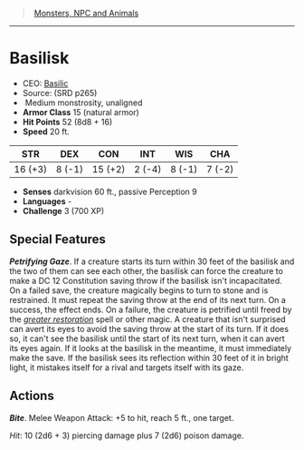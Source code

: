﻿---
!MonsterItem
Family: MonsterVO
Type: monstrosity
Size: Medium
Alignment: unaligned
ArmorClass: 15 (natural armor)
HitPoints: 52 (8d8 + 16)
Speed: 20 ft.
Strength: 16 (+3)
Dexterity: ' 8 (-1)'
Constitution: 15 (+2)
Intelligence: ' 2 (-4)'
Wisdom: ' 8 (-1)'
Charisma: ' 7 (-2)'
Senses: darkvision 60 ft., passive Perception 9
Languages: '-'
Challenge: 3 (700 XP)
Id: monsters_vo.md#basilisk
ParentLink: monsters_vo.md#monsters-npc-and-animals
Name: Basilisk
ParentName: Monsters, NPC and Animals
NameLevel: 1
AltName: '[Basilic](hd_monsters_basilic.md)'
Source: (SRD p265)
Attributes: {}
---
> [Monsters, NPC and Animals](srd_monsters.md)

---

# Basilisk

- CEO: [Basilic](hd_monsters_basilic.md)
- Source: (SRD p265)
-  Medium monstrosity, unaligned
- **Armor Class** 15 (natural armor)
- **Hit Points** 52 (8d8 + 16)
- **Speed** 20 ft.

|STR|DEX|CON|INT|WIS|CHA|
|---|---|---|---|---|---|
|16 (+3)| 8 (-1)|15 (+2)| 2 (-4)| 8 (-1)| 7 (-2)|

- **Senses** darkvision 60 ft., passive Perception 9
- **Languages** -
- **Challenge** 3 (700 XP)

## Special Features

**_Petrifying Gaze_**. If a creature starts its turn within 30 feet of the basilisk and the two of them can see each other, the basilisk can force the creature to make a DC 12 Constitution saving throw if the basilisk isn't incapacitated. On a failed save, the creature magically begins to turn to stone and is restrained. It must repeat the saving throw at the end of its next turn. On a success, the effect ends. On a failure, the creature is petrified until freed by the _[greater restoration](srd_spells_greater_restoration.md)_ spell or other magic. A creature that isn't surprised can avert its eyes to avoid the saving throw at the start of its turn. If it does so, it can't see the basilisk until the start of its next turn, when it can avert its eyes again. If it looks at the basilisk in the meantime, it must immediately make the save. If the basilisk sees its reflection within 30 feet of it in bright light, it mistakes itself for a rival and targets itself with its gaze.

## Actions

**_Bite_**. Melee Weapon Attack: +5 to hit, reach 5 ft., one target.

_Hit_: 10 (2d6 + 3) piercing damage plus 7 (2d6) poison damage.

